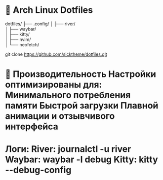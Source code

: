# 🌟 Arch Linux Dotfiles

dotfiles/
├── .config/
│   ├── river/         
│   ├── waybar/         
│   ├── kitty/          
│   ├── nvim/          
│   └── neofetch/    

git clone https://github.com/sicktheme/dotfiles.git

🚀 Производительность
Настройки оптимизированы для:
Минимального потребления памяти
Быстрой загрузки
Плавной анимации и отзывчивого интерфейса
=========================================

Логи:
River: journalctl -u river
Waybar: waybar -l debug
Kitty: kitty --debug-config
===========================
